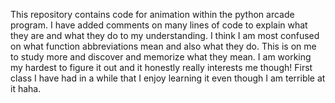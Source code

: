 This repository contains code for animation within the python arcade program.  I have added comments on many lines of code to explain what they are and what they do to my understanding.  I think I am most confused on what function abbreviations mean and also what they do.  This is on me to study more and discover and memorize what they mean. I am working my hardest to figure it out and it honestly really interests me though! First class I have had in a while that I enjoy learning it even though I am terrible at it haha.